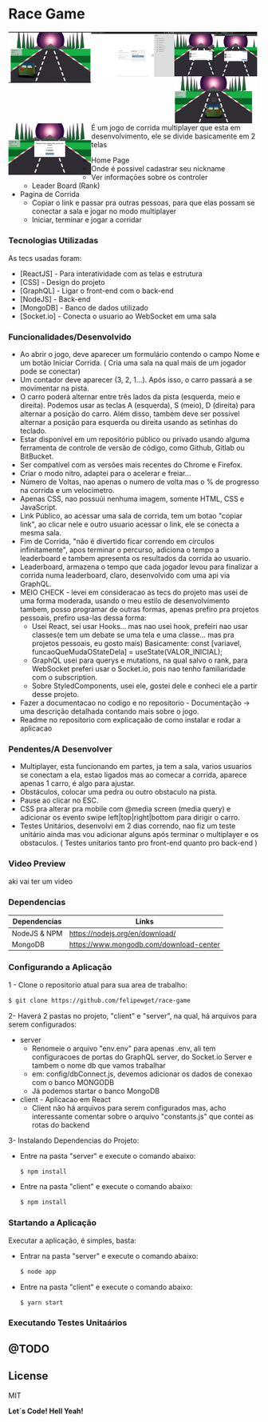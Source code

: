 # Race Game

<img src="./galery/img1.png" width="33%" align="left"/>
<img src="./galery/img2.png" width="33%" align="left"/>
<img src="./galery/img3.png" width="33%" align="left"/>
<img src="./galery/img4.png" width="33%" align="left"/>
<img src="./galery/img5.png" width="33%" align="left"/>

É um jogo de corrida multiplayer que esta em desenvolvimento, ele se divide basicamente em 2 telas

* Home Page
    - Onde é possivel cadastrar seu nickname
    - Ver informaçōes sobre os controler
    - Leader Board (Rank)
* Pagina de Corrida
    - Copiar o link e passar pra outras pessoas, para que elas possam se conectar a sala e jogar no modo multiplayer
    - Iniciar, terminar e jogar a corridar

### Tecnologias Utilizadas

As tecs usadas foram:

* [ReactJS] - Para interatividade com as telas e estrutura
* [CSS] - Design do projeto
* [GraphQL] - Ligar o front-end com o back-end
* [NodeJS] - Back-end
* [MongoDB] - Banco de dados utilizado
* [Socket.io] - Conecta o usuario ao WebSocket em uma sala

### Funcionalidades/Desenvolvido

* Ao abrir o jogo, deve aparecer um formulário contendo o campo Nome e um botão Iniciar Corrida. ( Cria uma sala na qual mais de um jogador pode se conectar)
* Um contador deve aparecer (3, 2, 1...). Após isso, o carro passará a se movimentar na pista. 
* O carro poderá alternar entre três lados da pista (esquerda, meio e direita). Podemos usar as teclas A (esquerda), S (meio), D (direita) para alternar a posição do carro. Além disso, também deve ser possível alternar a posição para esquerda ou direita usando as setinhas do teclado. 
* Estar disponível em um repositório público ou privado usando alguma ferramenta de controle de versão de código, como Github, Gitlab ou BitBucket.
* Ser compatível com as versões mais recentes do Chrome e Firefox.
* Criar o modo nitro, adaptei para o acelerar e freiar...
* Número de Voltas, nao apenas o numero de volta mas o % de progresso na corrida e um velocimetro.
* Apenas CSS, nao possuúi nenhuma imagem, somente HTML, CSS e JavaScript.
* Link Público, ao acessar uma sala de corrida, tem um botao "copiar link", ao clicar nele e outro usuario acessar o link, ele se conecta a mesma sala.
* Fim de Corrida, "não é divertido ficar correndo em círculos infinitamente", apos terminar o percurso, adiciona o tempo a leaderboard e tambem apresenta os resultados da corrida ao usuario.
* Leaderboard, armazena o tempo que cada jogador levou para finalizar a corrida numa leaderboard, claro, desenvolvido com uma api via GraphQL.
* MEIO CHECK - levei em consideracao as tecs do projeto mas usei de uma forma moderada, usando o meu estilo de desenvolvimento tambem, posso programar de outras formas, apenas prefiro pra projetos pessoais, prefiro usa-las dessa forma:
	- Usei React, sei usar Hooks... mas nao usei hook, prefeiri nao usar classes(e tem um debate se uma tela e uma classe... mas pra projetos pessoais, eu gosto mais) 		Basicamente: const [variavel, funcaoQueMudaOStateDela] = useState(VALOR_INICIAL);
	- GraphQL usei para querys e mutations, na qual salvo o rank, para WebSocket preferi usar o Socket.io, pois nao tenho familiaridade com o subscription.
	- Sobre StyledComponents, usei ele, gostei dele e conheci ele a partir desse projeto.
*  Fazer a documentacao no codigo e no repositorio - Documentação → uma descrição detalhada contando mais sobre o jogo.
*  Readme no repositorio com explicaçaão de como instalar e rodar a aplicacao

### Pendentes/A Desenvolver

* Multiplayer, esta funcionando em partes, ja tem a sala, varios usuarios se conectam a ela, estao ligados mas ao comecar a corrida, aparece apenas 1 carro, é algo para ajustar.
* Obstáculos, colocar uma pedra ou outro obstaculo na pista.
* Pause ao clicar no ESC.
* CSS pra alterar pra mobile com @media screen (media query) e adicionar os evento swipe left|top|right|bottom para dirigir o carro.
* Testes Unitários, desenvolvi em 2 dias correndo, nao fiz um teste unitário ainda mas vou adicionar alguns após terminar o multiplayer e os obstaculos. ( Testes unitarios tanto pro front-end quanto pro back-end )

### Video Preview

aki vai ter um video

### Dependencias

| Dependencias | Links |
| ------ | ------ |
| NodeJS & NPM | https://nodejs.org/en/download/ |
| MongoDB | https://www.mongodb.com/download-center |

### Configurando a Aplicação

1 - Clone o repositorio atual para sua area de trabalho:
```sh
$ git clone https://github.com/felipewget/race-game
```

2- Haverá 2 pastas no projeto, "client" e "server", na qual, há arquivos para serem configurados:
* server
    *  Renomeie o arquivo "env.env" para apenas .env, ali tem configuracoes de portas do GraphQL server, do Socket.io Server e tambem o nome db que vamos trabalhar
    *  em: config/dbConnect.js, devemos adicionar os dados de conexao com o banco MONGODB
    *  Já podemos startar o banco MongoDB
* client - Aplicacao em React
    *  Client não há arquivos para serem configurados mas, acho interessante comentar sobre o arquivo "constants.js" que contei as rotas do backend

3- Instalando Dependencias do Projeto:
* Entre na pasta "server" e execute o comando abaixo:
    ```sh
    $ npm install
    ```

* Entre na pasta "client" e execute o comando abaixo:
    ```sh
    $ npm install
    ```

### Startando a Aplicação

Executar a aplicação, é simples, basta:
* Entrar na pasta "server" e execute o comando abaixo:
    ```sh
    $ node app
    ```

* Entre na pasta "client" e execute o comando abaixo:
    ```sh
    $ yarn start
    ```

### Executando Testes Unitaários

## @TODO

License
----

MIT


**Let`s Code! Hell Yeah!**